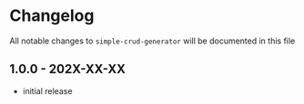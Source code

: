 # Changelog

All notable changes to `simple-crud-generator` will be documented in this file

## 1.0.0 - 202X-XX-XX

- initial release
